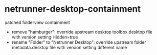 # netrunner-desktop-containment
patched folderview containment

* remove "hamburger": override upstream desktop toolbox.desktop file with version setting Hidden=true
* rename "Folder" to "Netrunner Desktop": override upstream folder metadata.desktop file with version setting different name
